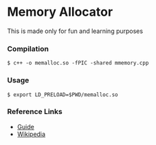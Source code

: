 # Memory Allocator

This is made only for fun and learning purposes

### Compilation

```
$ c++ -o memalloc.so -fPIC -shared mmemory.cpp 
```

### Usage
```
$ export LD_PRELOAD=$PWD/memalloc.so 
```

### Reference Links
+ [Guide](https://arjunsreedharan.org/post/148675821737/memory-allocators-101-write-a-simple-memory)
+ [Wikipedia](https://en.wikipedia.org/wiki/Memory_management)